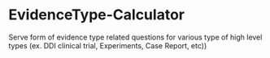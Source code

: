 # EvidenceType-Calculator
Serve form of evidence type related questions for various type of high level types (ex. DDI clinical trial, Experiments, Case Report, etc))
